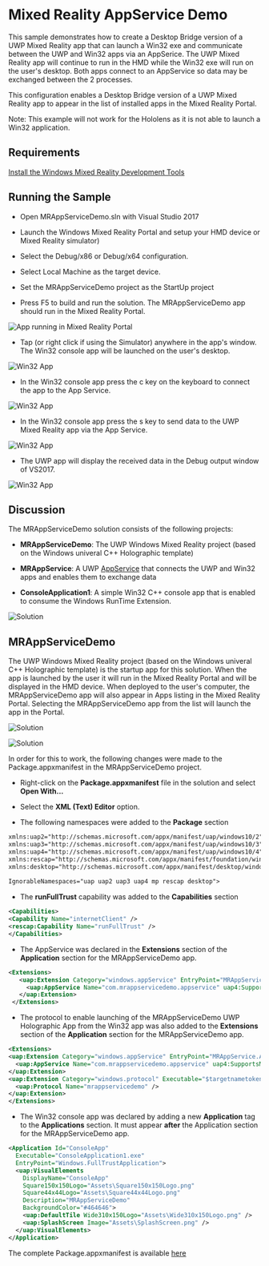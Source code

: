 # Mixed Reality AppService Demo
This sample demonstrates how to create a Desktop Bridge version of a UWP Mixed Reality app that can launch a Win32 exe and communicate
between the UWP and Win32 apps via an AppSerice. The UWP Mixed Reality app will continue to run in the HMD while the Win32 exe will run on the
user's desktop. Both apps connect to an AppService so data may be exchanged between the 2 processes.

This configuration enables a Desktop Bridge version of a UWP Mixed Reality app to appear in the list of installed apps in the Mixed Reality Portal.

Note: This example will not work for the Hololens as it is not able to launch a Win32 application.

## Requirements

[Install the Windows Mixed Reality Development Tools](https://developer.microsoft.com/en-us/windows/mixed-reality/install_the_tools)

## Running the Sample

* Open MRAppServiceDemo.sln with Visual Studio 2017

* Launch the Windows Mixed Reality Portal and setup your HMD device or Mixed Reality simulator)

* Select the Debug/x86 or Debug/x64 configuration. 

* Select Local Machine as the target device.

* Set the MRAppServiceDemo project as the StartUp project

* Press F5 to build and run the solution. The MRAppServiceDemo app should run in the Mixed Reality Portal.

![App running in Mixed Reality Portal](images/mrportal.png)

* Tap (or right click if using the Simulator) anywhere in the app's window. The Win32 console app will be launched on the user's desktop.

![Win32 App](images/win32.png)

* In the Win32 console app press the c key on the keyboard to connect the app to the App Service.

![Win32 App](images/connected.png)

* In the Win32 console app press the s key to send data to the UWP Mixed Reality app via the App Service.

![Win32 App](images/send.png)

* The UWP app will display the received data in the Debug output window of VS2017.

![Win32 App](images/data.png)

## Discussion

The MRAppServiceDemo solution consists of the following projects:

* **MRAppServiceDemo**: The UWP Windows Mixed Reality project (based on the Windows univeral C++ Holographic template)

* **MRAppService**: A UWP [AppService](https://docs.microsoft.com/en-us/windows/uwp/launch-resume/how-to-create-and-consume-an-app-service) 
that connects the UWP and Win32 apps and enables them to exchange data

* **ConsoleApplication1**: A simple Win32 C++ console app that is enabled to consume the Windows RunTime Extension.

![Solution](images/solution.png)

## MRAppServiceDemo

The UWP Windows Mixed Reality project (based on the Windows univeral C++ Holographic template) is the startup app for this solution. When the app is launched by the user it will 
run in the Mixed Reality Portal and will be displayed in the HMD device. When deployed to the user's computer, the MRAppServiceDemo app will also appear in Apps listing in the Mixed Reality Portal.
Selecting the MRAppServiceDemo app from the list will launch the app in the Portal.

![Solution](images/mr-all-apps.png)

![Solution](images/mr-uwp-all-apps.png)

In order for this to work, the following changes were made to the Package.appxmanifest in the MRAppServiceDemo project.

* Right-click on the **Package.appxmanifest** file in the solution and select **Open With...**

* Select the **XML (Text) Editor** option.

* The following namespaces were added to the **Package** section

```xml
xmlns:uap2="http://schemas.microsoft.com/appx/manifest/uap/windows10/2"
xmlns:uap3="http://schemas.microsoft.com/appx/manifest/uap/windows10/3"
xmlns:uap4="http://schemas.microsoft.com/appx/manifest/uap/windows10/4"
xmlns:rescap="http://schemas.microsoft.com/appx/manifest/foundation/windows10/restrictedcapabilities"
xmlns:desktop="http://schemas.microsoft.com/appx/manifest/desktop/windows10"
  
IgnorableNamespaces="uap uap2 uap3 uap4 mp rescap desktop">
```

* The **runFullTrust** capability was added to the **Capabilities** section
```xml
<Capabilities>
<Capability Name="internetClient" />
<rescap:Capability Name="runFullTrust" />
</Capabilities>
```

* The AppService was declared in the **Extensions** section of the **Application** section for the MRAppServiceDemo app.

 ```xml
 <Extensions>
	<uap:Extension Category="windows.appService" EntryPoint="MRAppService.AppService">
	  <uap:AppService Name="com.mrappservicedemo.appservice" uap4:SupportsMultipleInstances="false"/>
	</uap:Extension>
  </Extensions>
```

* The protocol to enable launching of the MRAppServiceDemo UWP Holographic App from the Win32 app was also added to the **Extensions** section of the **Application** section for the MRAppServiceDemo app.

```xml
<Extensions>
<uap:Extension Category="windows.appService" EntryPoint="MRAppService.AppService">
  <uap:AppService Name="com.mrappservicedemo.appservice" uap4:SupportsMultipleInstances="false"/>
</uap:Extension>
<uap:Extension Category="windows.protocol" Executable="$targetnametoken$.exe" EntryPoint="MRAppServiceDemo.AppView">
  <uap:Protocol Name="mrappservicedemo" />
</uap:Extension>
</Extensions>
```

* The Win32 console app was declared by adding a new **Application** tag to the **Applications** section. It must appear **after** the Application section for the MRAppServiceDemo app. 
```xml
<Application Id="ConsoleApp"
  Executable="ConsoleApplication1.exe"
  EntryPoint="Windows.FullTrustApplication">
  <uap:VisualElements
	DisplayName="ConsoleApp"
	Square150x150Logo="Assets\Square150x150Logo.png"
	Square44x44Logo="Assets\Square44x44Logo.png"
	Description="MRAppServiceDemo"
	BackgroundColor="#464646">
	<uap:DefaultTile Wide310x150Logo="Assets\Wide310x150Logo.png" />
	<uap:SplashScreen Image="Assets\SplashScreen.png" />
  </uap:VisualElements>
</Application>
```

The complete Package.appxmanifest is available [here](https://github.com/stammen/uwp-cpp-examples/blob/master/MRAppServiceDemo/MRAppServiceDemo/Package.appxmanifest)
